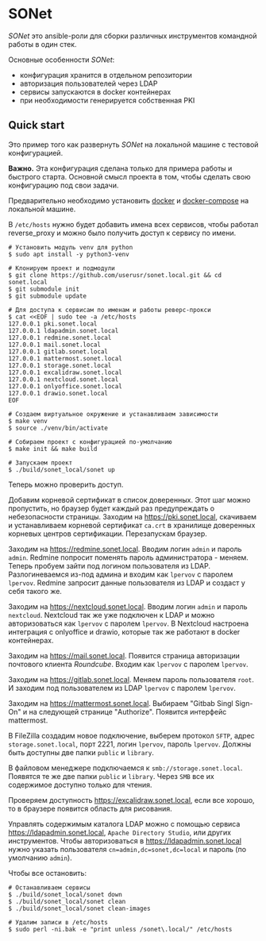 # SONet

_SONet_  это ansible-роли для сборки различных инструментов командной работы в один стек.

Основные особенности _SONet_:

* конфигурация хранится в отдельном репозитории
* авторизация пользователей через LDAP
* сервисы запускаются в docker контейнерах
* при необходимости генерируется собственная PKI

## Quick start

Это пример того как развернуть _SONet_ на локальной машине с тестовой
конфигурацией.

**Важно.** Эта конфигурация сделана только для примера работы и быстрого старта.
Основной смысл проекта в том, чтобы сделать свою конфигурацию под свои задачи.

Предварительно необходимо установить [docker][docker] и [docker-compose][docker-compose] на локальной машине.

В ``/etc/hosts`` нужно будет добавить имена всех сервисов, чтобы
работал reverse_proxy и можно было получить доступ к сервису по имени.

```shell
# Установить модуль venv для python
$ sudo apt install -y python3-venv

# Клонируем проект и подмодули
$ git clone https://github.com/userusr/sonet.local.git && cd sonet.local
$ git submodule init
$ git submodule update

# Для доступа к сервисам по именам и работы реверс-прокси
$ cat <<EOF | sudo tee -a /etc/hosts
127.0.0.1 pki.sonet.local
127.0.0.1 ldapadmin.sonet.local
127.0.0.1 redmine.sonet.local
127.0.0.1 mail.sonet.local
127.0.0.1 gitlab.sonet.local
127.0.0.1 mattermost.sonet.local
127.0.0.1 storage.sonet.local
127.0.0.1 excalidraw.sonet.local
127.0.0.1 nextcloud.sonet.local
127.0.0.1 onlyoffice.sonet.local
127.0.0.1 drawio.sonet.local
EOF

# Создаем виртуальное окружение и устанавливаем зависимости
$ make venv
$ source ./venv/bin/activate

# Собираем проект с конфигурацией по-умолчанию
$ make init && make build

# Запускаем проект
$ ./build/sonet_local/sonet up
```

Теперь можно проверить доступ.

Добавим корневой сертификат в список доверенных. Этот шаг можно пропустить, но
браузер будет каждый раз предупреждать о небезопасности страницы. Заходим на
https://pki.sonet.local, скачиваем и устанавливаем корневой сертификат
`ca.crt` в хранилище доверенных корневых центров сертификации. Перезапускам
браузер.

Заходим на https://redmine.sonet.local. Вводим логин `admin` и пароль
`admin`. Redmine попросит поменять пароль администратора - меняем. Теперь
пробуем зайти под логином пользователя из LDAP. Разлогиневаемся из-под админа и
входим как `lpervov` с паролем `lpervov`. Redmine запросит данные
пользователя из LDAP и создаст у себя такого же.

Заходим на https://nextcloud.sonet.local. Вводим логин `admin` и пароль
`nextcloud`. Nextcloud так же уже подключен к LDAP и можно авторизоваться как
`lpervov` с паролем `lpervov`. В Nextcloud настроена интеграция с onlyoffice и drawio, которые так же работают в docker контейнерах.

Заходим на https://mail.sonet.local. Появится страница авторизации
почтового клиента _Roundcube_. Входим как `lpervov` с паролем `lpervov`.

Заходим на https://gitlab.sonet.local. Меняем пароль пользователя `root`.
И заходим под пользователем из LDAP `lpervov` с паролем `lpervov`.

Заходим на https://mattermost.sonet.local. Выбираем "Gitbab Singl Sign-On" и
на следующей странице "Authorize". Появится интерфейс mattermost.

В FileZilla создадим новое подключение, выберем протокол `SFTP`, адрес
`storage.sonet.local`, порт 2221, логин `lpervov`, пароль `lpervov`.
Должны быть доступны две папки `public` и `library`.

В файловом менеджере подключаемся к `smb://storage.sonet.local`. Появятся те
же две папки `public` и `library`. Через `SMB` все их содержимое доступно
только для чтения.

Проверяем доступность https://excalidraw.sonet.local, если все хорошо, то
в браузере появится область для рисования.

Управлять содержимым каталога LDAP можно с помощью сервиса
https://ldapadmin.sonet.local, `Apache Directory Studio`, или других
инструментов. Чтобы авторизоваться в https://ldapadmin.sonet.local
нужно указать пользователя `cn=admin,dc=sonet,dc=local` и пароль (по умолчанию
`admin`).

Чтобы все остановить:

```shell
# Останавливаем сервисы
$ ./build/sonet_local/sonet down
$ ./build/sonet_local/sonet clean
$ ./build/sonet_local/sonet clean-images

# Удалим записи в /etc/hosts
$ sudo perl -ni.bak -e "print unless /sonet\.local/" /etc/hosts
```

[docker-compose]:https://docs.docker.com/compose/install/
[docker]:https://docs.docker.com/get-docker/